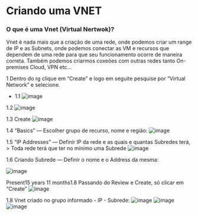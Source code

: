 # Criando uma VNET

 ### O que é uma Vnet (Virtual Nertwok)? ###

  Vnet é nada mais que a criação de uma rede, onde podemos criar um range de IP e as Subnets, onde podemos conectar as VM e recursos que dependem de uma rede para que seu funcionamento ocorre de maneira correta.
 Também podemos criarmos coxeões com outras redes tanto On-premises Cloud, VPN etc...



1 Dentro do rg clique em “Create”  e logo em seguite pesquise por “Virtual Network” e selecione.

- 1.1
![image](https://user-images.githubusercontent.com/119356073/220226167-aa75a311-c6c7-4f9f-9973-8eaac0578287.png)

1.2
![image](https://user-images.githubusercontent.com/119356073/220226196-ea1f9b4c-7fe9-4451-8140-2bf5e580a250.png)

1.3 Create
![image](https://user-images.githubusercontent.com/119356073/220226222-119761ca-d7b0-4334-a903-382bc52d2ce7.png)

1.4 “Basics” — Escolher grupo de recurso, nome e região:
![image](https://user-images.githubusercontent.com/119356073/220226247-a1d9be53-6c7e-41d6-b6f3-8defeae367b2.png)

1.5 “IP Addresses” — Definir IP da rede e as quais e quantas Subredes terá, > Toda rede terá que ter no mínimo uma Subrede
![image](https://user-images.githubusercontent.com/119356073/220226280-a6062ce0-0b04-4095-9ed9-dc28e20d8886.png)

1.6 Criando Subrede — Definir o nome e o Address da mesma:

![image](https://user-images.githubusercontent.com/119356073/220226322-6f2579ea-efe4-4644-916b-3193138c0a78.png)

Present15 years 11 months1.8 Passando do Review e Create, só clicar em “Create”
![image](https://user-images.githubusercontent.com/119356073/220226358-874df0ad-9ae1-4623-9867-1113fd6f2ee9.png)

1.8 Vnet criado no grupo informado - IP - Subrede:
![image](https://user-images.githubusercontent.com/119356073/220226383-4c66b09f-7414-490f-9391-c443634a15d3.png)
![image](https://user-images.githubusercontent.com/119356073/220226414-c83e7fe3-ee31-4f88-92b8-b326bd9ffb04.png)
![image](https://user-images.githubusercontent.com/119356073/220226430-d09cdb6c-7f43-4b3c-90ea-1265aa5cf07d.png)
